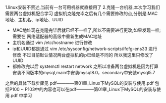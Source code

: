 1.linux安装不赘述,当前有一台可用机器就直接用了
2.克隆一台机器,本次学习我们需要两台虚拟机配合学习
  虚拟机克隆完毕之后有几个需要修改的点,分别是:MAC地址、主机名、ip地址、UUID
  - MAC地址现在克隆完毕后就已经不一样了,所以不需要进行更改,如果发现一样;需要在 网络适配器的高级中重新生成MAC地址
  - 主机名通过 vim /etc/hostname 进行修改
  - ip和UUID都是通过 vim /etc/sysconfig/network-scripts/ifcfg-ens33 进行修改 不过目前默认情况两台虚拟机的ip已经是不同的 所以我这里只修改了UUID
  - 都修改完以后 systemctl restart network
  之所以准备两台虚拟机是因为打算安装不同版本的mysql,main中安装mysql8.0，secondary中安装mysql5.7

之后的具体下载步骤见 pdf————第01章_Linux下MySQL的安装与使用.pdf
包括P100 ~ P103中的内容也可以在pdf————第01章_Linux下MySQL的安装与使用.pdf 中学习